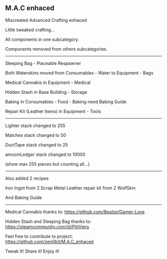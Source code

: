 M.A.C enhaced
-------------
Miscreated Advanced Crafting enhaced

Little tweaked crafting...

All components in one subcategory.

Components removed from others subcategories.

---------------------------------
Sleeping Bag - Placeable Respawner

Both Waterskins moved from Consumables - Water to Equipment - Bags

Medical Cannabis in Equipment - Medical

Hidden Stash in Base Building - Storage

Baking in Consumables - Food - Baking need Baking Guide

Repair Kit (Leather Items) in Equipment - Tools

---------------------------------
Lighter stack changed to 255

Matches stack changed to 50

DuctTape stack changed to 25

amcoinLedger stack changed to 10000

(show max 255 pieces but counting all...)

---------------------------------
Also added 2 recipes

Iron Ingot from 2 Scrap Metal
Leather repair kit from 2 WolfSkin

And Baking Guide
________________________________________________
Medical Cannabis thanks to:
https://github.com/Bealze/Gamer-Love

Hidden Stash and Sleeping Bag thanks to:
https://steamcommunity.com/id/PitiViers

Feel free to contribute to project:
https://github.com/zen0bit/M.A.C_enhaced

Tweak It! Share it! Enjoy it!
